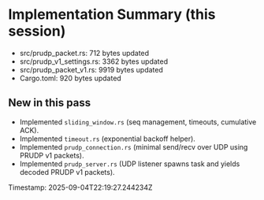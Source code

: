 # Implementation Summary (this session)

- src/prudp_packet.rs: 712 bytes updated
- src/prudp_v1_settings.rs: 3362 bytes updated
- src/prudp_packet_v1.rs: 9919 bytes updated
- Cargo.toml: 920 bytes updated

## New in this pass
- Implemented `sliding_window.rs` (seq management, timeouts, cumulative ACK).
- Implemented `timeout.rs` (exponential backoff helper).
- Implemented `prudp_connection.rs` (minimal send/recv over UDP using PRUDP v1 packets).
- Implemented `prudp_server.rs` (UDP listener spawns task and yields decoded PRUDP v1 packets).

Timestamp: 2025-09-04T22:19:27.244234Z
